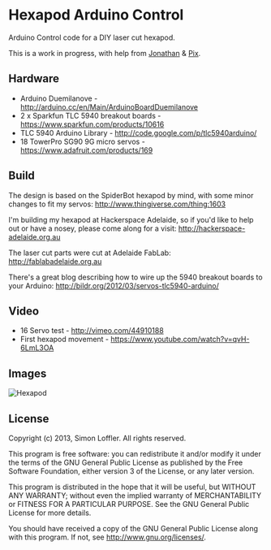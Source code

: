# Hexapod Arduino Control
Arduino Control code for a DIY laser cut hexapod.

This is a work in progress, with help from [Jonathan](http://hackerspace-adelaide.org.au/blog/author/jonw/) & [Pix](mailto:thapixguy@gmail.com).

## Hardware
* Arduino Duemilanove - http://arduino.cc/en/Main/ArduinoBoardDuemilanove
* 2 x Sparkfun TLC 5940 breakout boards - https://www.sparkfun.com/products/10616
* TLC 5940 Arduino Library - http://code.google.com/p/tlc5940arduino/
* 18 TowerPro SG90 9G micro servos - https://www.adafruit.com/products/169

## Build
The design is based on the SpiderBot hexapod by mind, with some minor changes to fit my servos:
http://www.thingiverse.com/thing:1603

I'm building my hexapod at Hackerspace Adelaide, so if you'd like to help out or have a nosey, please come along for a visit:
http://hackerspace-adelaide.org.au

The laser cut parts were cut at Adelaide FabLab:
http://fablabadelaide.org.au

There's a great blog describing how to wire up the 5940 breakout boards to your Arduino:
http://bildr.org/2012/03/servos-tlc5940-arduino/

## Video
* 16 Servo test - http://vimeo.com/44910188
* First hexapod movement - https://www.youtube.com/watch?v=qvH-6LmL3OA

## Images
![Hexapod](http://distilleryimage7.s3.amazonaws.com/5c836f548bb511e2ba9922000a1f9c9a_7.jpg)

## License
Copyright (c) 2013, Simon Loffler.
All rights reserved.

This program is free software: you can redistribute it and/or modify it under the terms of the GNU General Public License as published by the Free Software Foundation, either version 3 of the License, or any later version.

This program is distributed in the hope that it will be useful, but WITHOUT ANY WARRANTY; without even the implied warranty of MERCHANTABILITY or FITNESS FOR A PARTICULAR PURPOSE. See the GNU General Public License for more details.

You should have received a copy of the GNU General Public License along with this program. If not, see http://www.gnu.org/licenses/.
